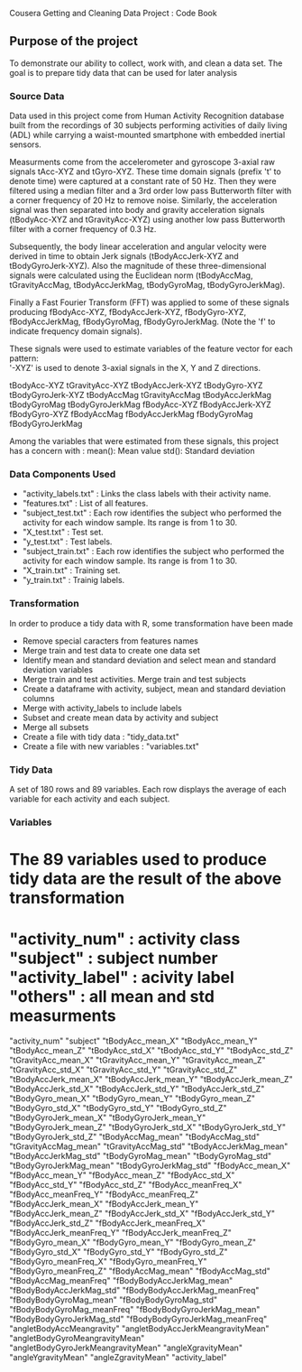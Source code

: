 Cousera Getting and Cleaning Data Project : Code Book

## Purpose of the project
To demonstrate our ability to collect, work with, and clean a data set. 
The goal is to prepare tidy data that can be used for later analysis

### Source Data
Data used in this project come from Human Activity Recognition database built from the recordings of 30 subjects performing activities of daily living (ADL) while carrying a waist-mounted smartphone with embedded inertial sensors.

Measurments come from the accelerometer and gyroscope 3-axial raw signals tAcc-XYZ and tGyro-XYZ. 
These time domain signals (prefix 't' to denote time) were captured at a constant rate of 50 Hz. 
Then they were filtered using a median filter and a 3rd order low pass Butterworth filter with a corner frequency of 20 Hz to remove noise. 
Similarly, the acceleration signal was then separated into body and gravity acceleration signals (tBodyAcc-XYZ and tGravityAcc-XYZ) using another low pass Butterworth filter with a corner frequency of 0.3 Hz. 

Subsequently, the body linear acceleration and angular velocity were derived in time to obtain Jerk signals (tBodyAccJerk-XYZ and tBodyGyroJerk-XYZ). 
Also the magnitude of these three-dimensional signals were calculated using the Euclidean norm (tBodyAccMag, tGravityAccMag, tBodyAccJerkMag, tBodyGyroMag, tBodyGyroJerkMag). 

Finally a Fast Fourier Transform (FFT) was applied to some of these signals producing fBodyAcc-XYZ, fBodyAccJerk-XYZ, fBodyGyro-XYZ, fBodyAccJerkMag, fBodyGyroMag, fBodyGyroJerkMag. 
(Note the 'f' to indicate frequency domain signals). 

These signals were used to estimate variables of the feature vector for each pattern:  
'-XYZ' is used to denote 3-axial signals in the X, Y and Z directions.

tBodyAcc-XYZ
tGravityAcc-XYZ
tBodyAccJerk-XYZ
tBodyGyro-XYZ
tBodyGyroJerk-XYZ
tBodyAccMag
tGravityAccMag
tBodyAccJerkMag
tBodyGyroMag
tBodyGyroJerkMag
fBodyAcc-XYZ
fBodyAccJerk-XYZ
fBodyGyro-XYZ
fBodyAccMag
fBodyAccJerkMag
fBodyGyroMag
fBodyGyroJerkMag

Among the variables that were estimated from these signals, this project has a concern with :
mean(): Mean value
std(): Standard deviation

### Data Components Used
* "activity_labels.txt" : Links the class labels with their activity name.
* "features.txt" : List of all features.
* "subject_test.txt" : Each row identifies the subject who performed the activity for each window sample. Its range is from 1 to 30.
* "X_test.txt" : Test set.
* "y_test.txt" : Test labels.
* "subject_train.txt" : Each row identifies the subject who performed the activity for each window sample. Its range is from 1 to 30.
* "X_train.txt" : Training set.
* "y_train.txt" : Trainig labels.

### Transformation
In order to produce a tidy data with R, some transformation have been made
* Remove special caracters from features names
* Merge train and test data to create one data set
* Identify mean and standard deviation and select mean and standard deviation variables
* Merge train and test activities. Merge train and test subjects
* Create a dataframe with activity, subject, mean and standard deviation columns
* Merge with activity_labels to include labels
* Subset and create mean data by activity and subject
* Merge all subsets 
* Create a file with tidy data : "tidy_data.txt"
* Create a file with new variables : "variables.txt"

### Tidy Data
A set of 180 rows and 89 variables.
Each row displays the average of each variable for each activity and each subject. 

### Variables
The 89 variables used to produce tidy data are the result of the above transformation
===========================================
"activity_num" : activity class
"subject" : subject number
"activity_label" : acivity label
"others" : all mean and std measurments
===========================================
"activity_num"
"subject"
"tBodyAcc_mean_X"
"tBodyAcc_mean_Y"
"tBodyAcc_mean_Z"
"tBodyAcc_std_X"
"tBodyAcc_std_Y"
"tBodyAcc_std_Z"
"tGravityAcc_mean_X"
"tGravityAcc_mean_Y"
"tGravityAcc_mean_Z"
"tGravityAcc_std_X"
"tGravityAcc_std_Y"
"tGravityAcc_std_Z"
"tBodyAccJerk_mean_X"
"tBodyAccJerk_mean_Y"
"tBodyAccJerk_mean_Z"
"tBodyAccJerk_std_X"
"tBodyAccJerk_std_Y"
"tBodyAccJerk_std_Z"
"tBodyGyro_mean_X"
"tBodyGyro_mean_Y"
"tBodyGyro_mean_Z"
"tBodyGyro_std_X"
"tBodyGyro_std_Y"
"tBodyGyro_std_Z"
"tBodyGyroJerk_mean_X"
"tBodyGyroJerk_mean_Y"
"tBodyGyroJerk_mean_Z"
"tBodyGyroJerk_std_X"
"tBodyGyroJerk_std_Y"
"tBodyGyroJerk_std_Z"
"tBodyAccMag_mean"
"tBodyAccMag_std"
"tGravityAccMag_mean"
"tGravityAccMag_std"
"tBodyAccJerkMag_mean"
"tBodyAccJerkMag_std"
"tBodyGyroMag_mean"
"tBodyGyroMag_std"
"tBodyGyroJerkMag_mean"
"tBodyGyroJerkMag_std"
"fBodyAcc_mean_X"
"fBodyAcc_mean_Y"
"fBodyAcc_mean_Z"
"fBodyAcc_std_X"
"fBodyAcc_std_Y"
"fBodyAcc_std_Z"
"fBodyAcc_meanFreq_X"
"fBodyAcc_meanFreq_Y"
"fBodyAcc_meanFreq_Z"
"fBodyAccJerk_mean_X"
"fBodyAccJerk_mean_Y"
"fBodyAccJerk_mean_Z"
"fBodyAccJerk_std_X"
"fBodyAccJerk_std_Y"
"fBodyAccJerk_std_Z"
"fBodyAccJerk_meanFreq_X"
"fBodyAccJerk_meanFreq_Y"
"fBodyAccJerk_meanFreq_Z"
"fBodyGyro_mean_X"
"fBodyGyro_mean_Y"
"fBodyGyro_mean_Z"
"fBodyGyro_std_X"
"fBodyGyro_std_Y"
"fBodyGyro_std_Z"
"fBodyGyro_meanFreq_X"
"fBodyGyro_meanFreq_Y"
"fBodyGyro_meanFreq_Z"
"fBodyAccMag_mean"
"fBodyAccMag_std"
"fBodyAccMag_meanFreq"
"fBodyBodyAccJerkMag_mean"
"fBodyBodyAccJerkMag_std"
"fBodyBodyAccJerkMag_meanFreq"
"fBodyBodyGyroMag_mean"
"fBodyBodyGyroMag_std"
"fBodyBodyGyroMag_meanFreq"
"fBodyBodyGyroJerkMag_mean"
"fBodyBodyGyroJerkMag_std"
"fBodyBodyGyroJerkMag_meanFreq"
"angletBodyAccMeangravity"
"angletBodyAccJerkMeangravityMean"
"angletBodyGyroMeangravityMean"
"angletBodyGyroJerkMeangravityMean"
"angleXgravityMean"
"angleYgravityMean"
"angleZgravityMean"
"activity_label"

